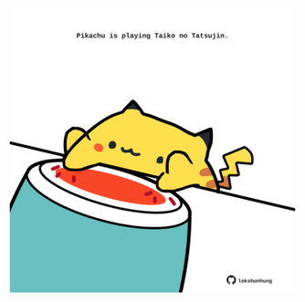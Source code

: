 <!-- built at 17/09/2021, 16:02:51 UTC -->
<p align="center">
  <img width="500" height="500" src="./ReadmeImage.svg">
</p>
